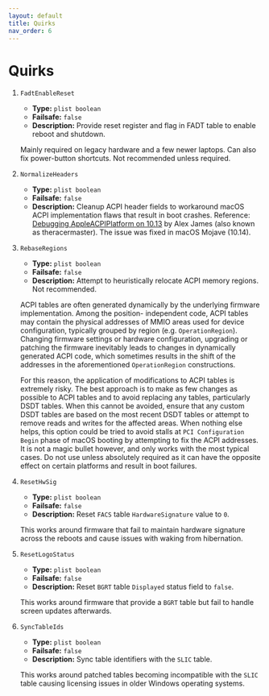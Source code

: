 ```yaml
---
layout: default
title: Quirks
nav_order: 6
---
```


# Quirks

1. `FadtEnableReset`
    - **Type:** `plist boolean`
    - **Failsafe:** `false`
    - **Description:** Provide reset register and flag in FADT table to enable reboot and shutdown.

    Mainly required on legacy hardware and a few newer laptops. Can also fix power-button shortcuts. Not recommended unless required.

2. `NormalizeHeaders`
    - **Type:** `plist boolean`
    - **Failsafe:** `false`
    - **Description:** Cleanup ACPI header fields to workaround macOS ACPI implementation flaws that result in boot crashes. Reference: [Debugging AppleACPIPlatform on 10.13](https://alextjam.es/debugging-appleacpiplatform/) by Alex James (also known as theracermaster). The issue was fixed in macOS Mojave (10.14).

3. `RebaseRegions`
    - **Type:** `plist boolean`
    - **Failsafe:** `false`
    - **Description:** Attempt to heuristically relocate ACPI memory regions. Not recommended.

    ACPI tables are often generated dynamically by the underlying firmware implementation. Among the position- independent code, ACPI tables may contain the physical addresses of MMIO areas used for device configuration, typically grouped by region (e.g. `OperationRegion`). Changing firmware settings or hardware configuration, upgrading or patching the firmware inevitably leads to changes in dynamically generated ACPI code, which sometimes results in the shift of the addresses in the aforementioned `OperationRegion` constructions.

    For this reason, the application of modifications to ACPI tables is extremely risky. The best approach is to make as few changes as possible to ACPI tables and to avoid replacing any tables, particularly DSDT tables. When this cannot be avoided, ensure that any custom DSDT tables are based on the most recent DSDT tables or attempt to remove reads and writes for the affected areas.
    When nothing else helps, this option could be tried to avoid stalls at `PCI Configuration Begin` phase of macOS booting by attempting to fix the ACPI addresses. It is not a magic bullet however, and only works with the most typical cases. Do not use unless absolutely required as it can have the opposite effect on certain platforms and result in boot failures.

4. `ResetHwSig`
    - **Type:** `plist boolean`
    - **Failsafe:** `false`
    - **Description:** Reset `FACS` table `HardwareSignature` value to `0`.

    This works around firmware that fail to maintain hardware signature across the reboots and cause issues with waking from hibernation.

5. `ResetLogoStatus`
    - **Type:** `plist boolean`
    - **Failsafe:** `false`
    - **Description:** Reset `BGRT` table `Displayed` status field to `false`.

    This works around firmware that provide a `BGRT` table but fail to handle screen updates afterwards.

6. `SyncTableIds`
    - **Type:** `plist boolean`
    - **Failsafe:** `false`
    - **Description:** Sync table identifiers with the `SLIC` table.

    This works around patched tables becoming incompatible with the `SLIC` table causing licensing issues in older Windows operating systems.